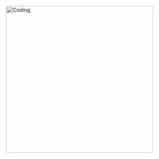 <img align="right" alt="Coding" width="400" src="https://i.pinimg.com/1200x/03/f9/35/03f935a95ba7efe94b1c49e18c140e0e.jpg">


<!--
**kirapucci/kirapucci** is a ✨ _special_ ✨ repository because its `README.md` (this file) appears on your GitHub profile.

Here are some ideas to get you started:

- 🔭 I’m currently working on ...
- 🌱 I’m currently learning ...
- 👯 I’m looking to collaborate on ...
- 🤔 I’m looking for help with ...
- 💬 Ask me about ...
- 📫 How to reach me: ...
- 😄 Pronouns: ...
- ⚡ Fun fact: ...
-->
